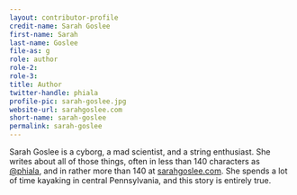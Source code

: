 ```yaml
---
layout: contributor-profile
credit-name: Sarah Goslee
first-name: Sarah
last-name: Goslee
file-as: g
role: author
role-2:
role-3:
title: Author
twitter-handle: phiala
profile-pic: sarah-goslee.jpg
website-url: sarahgoslee.com
short-name: sarah-goslee
permalink: sarah-goslee
---
```

Sarah Goslee is a cyborg, a mad scientist, and a string enthusiast. She writes about all of those things, often in less than 140 characters as [@phiala](https:/twitter.com/phiala), and in rather more than 140 at [sarahgoslee.com](http://www.sarahgoslee.com). She spends a lot of time kayaking in central Pennsylvania, and this story is entirely true.
